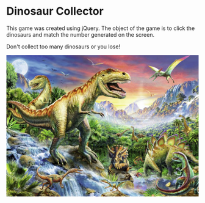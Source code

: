 # Dinosaur Collector

This game was created using jQuery. The object of the game is to click the dinosaurs and match the number generated on the screen.

Don't collect too many dinosaurs or you lose!


![alt text](assets/images/readMe.jpg?raw=true)